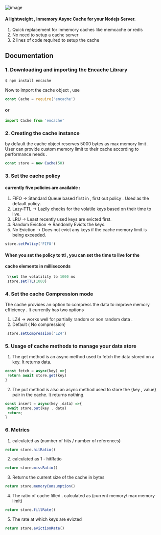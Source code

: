 ![image](https://github.com/user-attachments/assets/608f2841-7a0f-400e-8370-d7c8dc24e37c)

#### A lightweight , Inmemory Async Cache for your Nodejs Server. <br/>
1. Quick replacement for inmemory caches like memcache or redis
2. No need to setup a cache server 
3. 2 lines of code required to setup the cache 

## Documentation 
### 
### 1. Downloading and importing the Encache Library
####
```bash
$ npm install encache
```
Now to import the cache object , use 
```js
const Cache = require('encache')
```
#### or
```js
import Cache from 'encache'
 ```

### 2. Creating the cache instance 
by default the cache object reserves 5000 bytes as max memory limit .    
User can provide custom memory limit to their cache according to performance needs .  

```js
const store = new Cache(50)
```

### 3. Set the cache policy 
#### currently five policies are available :
1. FIFO -> Standard Queue based first in , first out policy . Used as the default policy. 
2. Lazy-TTL -> Lazily checks for the volatile keys based on their time to live.
3. LRU -> Least recently used keys are evicted first.
4. Random Eviction -> Randomly Evicts the keys.
5. No Eviction -> Does not evict any keys if the cache memory limit is being exceeded.
 
```js
store.setPolicy('FIFO')
```
#### When you set the policy to ttl , you can set the time to live for the 
#### cache elements in milliseconds 
```js
 \\set the volatility to 1000 ms  
 store.setTTL(1000)
```

### 4. Set the cache Compression mode
The cache provides an option to compress the data to improve 
memory efficiency . It currently has two options 
1. LZ4 -> works well for partially random or non random data . 
2. Default ( No compression)   
```js
 store.setCompression('LZ4')
```  

### 5. Usage of cache methods to manage your data store
 1. The get method is an async method used to fetch the data stored on a key. It returns data.
```js
const fetch = async(key) =>{
 return await store.get(key)
}
```
2. The put method is also an async method used to store the {key , value}  pair in the cache. It returns nothing.
```js
const insert = async(key ,data) =>{
 await store.put(key , data)
 return;
}
```

### 6. Metrics 
1. calculated as (number of hits / number of references)
 ```js
 return store.hitRatio()
 ```  
2.  calculated as 1 - hitRatio
 ```js
 return store.missRatio()
 ```  
3. Returns the current size of the cache in bytes 
 ```js
 return store.memoryConsumption()
 ```  
4. The ratio of cache filled . calculated as (current memory/ max memory limit) 
  ```js 
  return store.fillRate()
  ```
5. The rate at which keys are evicted 
  ```js
  return store.evictionRate()
  ```






